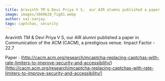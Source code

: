 ```yaml
---
title: Aravinth TM & Devi Priya V S,  our AIR alumni published a paper in Communication of the ACM (CACM), a prestigious venue. Impact Factor - 22.7
image: images/3660628_fig01.webp
author: sai-sanjay
tags: captchas, security
---
```


Aravinth TM & Devi Priya V S,  our AIR alumni published a paper in Communication of the ACM (CACM), a prestigious venue. Impact Factor - 22.7

Paper : (http://cacm.acm.org/research/mcaptcha-replacing-captchas-with-rate-limiters-to-improve-security-and-accessibility/)[http://cacm.acm.org/research/mcaptcha-replacing-captchas-with-rate-limiters-to-improve-security-and-accessibility/]
